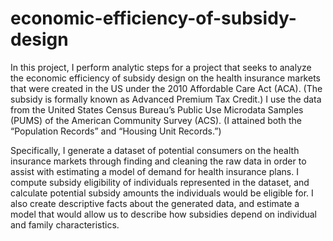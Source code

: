 # economic-efficiency-of-subsidy-design

In this project, I perform analytic steps for a project that seeks to analyze the economic efficiency of subsidy design on the health insurance markets that were created in the US under the 2010 Affordable Care Act (ACA). (The subsidy is formally known as Advanced Premium Tax Credit.) I use the data from the United States Census Bureau’s Public Use Microdata Samples (PUMS) of the American Community Survey (ACS). (I attained both the “Population Records” and “Housing Unit Records.”)

Specifically, I generate a dataset of potential consumers on the health insurance markets through finding and cleaning the raw data in order to assist with estimating a model of demand for health insurance plans. I compute subsidy eligibility of individuals represented in the dataset, and calculate potential subsidy amounts the individuals would be eligible for. I also create descriptive facts about the generated data, and estimate a model that would allow us to describe how subsidies depend on individual and family characteristics.
